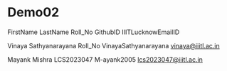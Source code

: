 # Demo02

FirstName LastName Roll_No GithubID IIITLucknowEmailID

Vinaya Sathyanarayana Roll_No VinayaSathyanarayana vinaya@iiitl.ac.in

Mayank Mishra LCS2023047 M-ayank2005 lcs2023047@iiitl.ac.in
